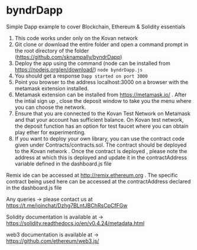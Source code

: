 # byndrDapp
Simple Dapp example to cover Blockchain, Ethereum &amp; Solidity essentials

1. This code works under only on the Kovan network
2. Git clone or download the entire folder and open a command prompt in the root directory of the folder (https://github.com/sknampally/byndrDapp)
3. Deploy the app using the command (node can be installed from https://nodejs.org/en/download/)
    `node byndrDapp.js`
4. You should get a response
    `Dapp started on port 3000`
5. Point you browser to the address localhost:3000 on a browser with the metamask extension installed. 
6. Metamask extension can be installed from https://metamask.io/ . After the intial sign up , close the deposit window to take you the menu where you can choose the network. 
7. Ensure that you are connected to the Kovan Test Network on Metamask and that your account has sufficient balance. On Kovan test network, the deposit function has an option for test faucet where you can obtain play ether for experimenting. 
8. If you want to deploy your own library, you can use the contract code given under Contracts/contracts.sol. The contract should be deployed to the Kovan network . Once the contract is deployed , please note the address at which this is deployed and update it in the contractAddress variable defined in the dashboard.js file

Remix ide can be accessed at http://remix.ethereum.org . The specific contract being used here can be accessed at the contractAddress declared in the dashboard.js file




Any queries -> please contact us at https://t.me/joinchat/Dzhg7BLntJBChRsCpCfFGw 

Solidity documentation is available at -> https://solidity.readthedocs.io/en/v0.4.24/metadata.html

web3 documentation is available at -> https://github.com/ethereum/web3.js/
